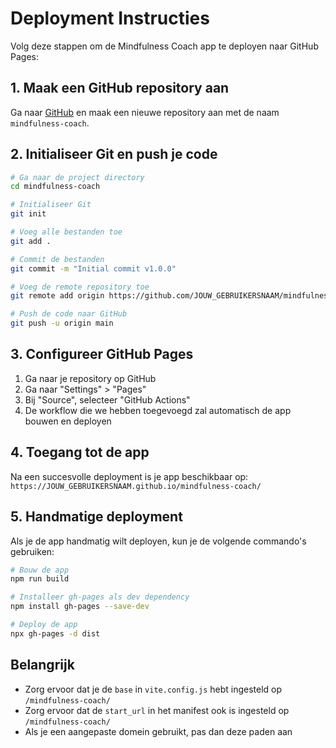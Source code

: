 # Deployment Instructies

Volg deze stappen om de Mindfulness Coach app te deployen naar GitHub Pages:

## 1. Maak een GitHub repository aan

Ga naar [GitHub](https://github.com) en maak een nieuwe repository aan met de naam `mindfulness-coach`.

## 2. Initialiseer Git en push je code

```bash
# Ga naar de project directory
cd mindfulness-coach

# Initialiseer Git
git init

# Voeg alle bestanden toe
git add .

# Commit de bestanden
git commit -m "Initial commit v1.0.0"

# Voeg de remote repository toe
git remote add origin https://github.com/JOUW_GEBRUIKERSNAAM/mindfulness-coach.git

# Push de code naar GitHub
git push -u origin main
```

## 3. Configureer GitHub Pages

1. Ga naar je repository op GitHub
2. Ga naar "Settings" > "Pages"
3. Bij "Source", selecteer "GitHub Actions"
4. De workflow die we hebben toegevoegd zal automatisch de app bouwen en deployen

## 4. Toegang tot de app

Na een succesvolle deployment is je app beschikbaar op:
`https://JOUW_GEBRUIKERSNAAM.github.io/mindfulness-coach/`

## 5. Handmatige deployment

Als je de app handmatig wilt deployen, kun je de volgende commando's gebruiken:

```bash
# Bouw de app
npm run build

# Installeer gh-pages als dev dependency
npm install gh-pages --save-dev

# Deploy de app
npx gh-pages -d dist
```

## Belangrijk

- Zorg ervoor dat je de `base` in `vite.config.js` hebt ingesteld op `/mindfulness-coach/`
- Zorg ervoor dat de `start_url` in het manifest ook is ingesteld op `/mindfulness-coach/`
- Als je een aangepaste domein gebruikt, pas dan deze paden aan
